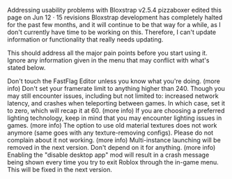 Addressing usability problems with Bloxstrap v2.5.4
pizzaboxer edited this page on Jun 12 · 15 revisions
Bloxstrap development has completely halted for the past few months, and it will continue to be that way for a while, as I don't currently have time to be working on this. Therefore, I can't update information or functionality that really needs updating.

This should address all the major pain points before you start using it. Ignore any information given in the menu that may conflict with what's stated below.

Don't touch the FastFlag Editor unless you know what you're doing. (more info)
Don't set your framerate limit to anything higher than 240. Though you may still encounter issues, including but not limited to: increased network latency, and crashes when teleporting between games. In which case, set it to zero, which will recap it at 60. (more info)
If you are choosing a preferred lighting technology, keep in mind that you may encounter lighting issues in games. (more info)
The option to use old material textures does not work anymore (same goes with any texture-removing configs). Please do not complain about it not working. (more info)
Multi-instance launching will be removed in the next version. Don't depend on it for anything. (more info)
Enabling the "disable desktop app" mod will result in a crash message being shown every time you try to exit Roblox through the in-game menu. This will be fixed in the next version.
